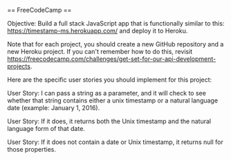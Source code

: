 
== FreeCodeCamp ==

Objective: Build a full stack JavaScript app that is functionally similar to this: https://timestamp-ms.herokuapp.com/ and deploy it to Heroku.

Note that for each project, you should create a new GitHub repository and a new Heroku project. If you can't remember how to do this, revisit https://freecodecamp.com/challenges/get-set-for-our-api-development-projects.

Here are the specific user stories you should implement for this project:

User Story: I can pass a string as a parameter, and it will check to see whether that string contains either a unix timestamp or a natural language date (example: January 1, 2016).

User Story: If it does, it returns both the Unix timestamp and the natural language form of that date.

User Story: If it does not contain a date or Unix timestamp, it returns null for those properties.
